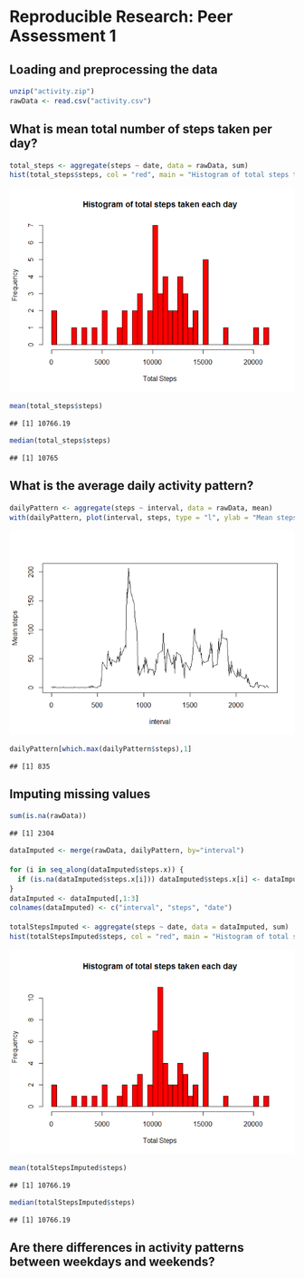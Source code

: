 # Reproducible Research: Peer Assessment 1


## Loading and preprocessing the data



```r
unzip("activity.zip")
rawData <- read.csv("activity.csv")
```


## What is mean total number of steps taken per day?


```r
total_steps <- aggregate(steps ~ date, data = rawData, sum)
hist(total_steps$steps, col = "red", main = "Histogram of total steps taken each day", xlab = "Total Steps", breaks = 50)
```

![](./PA1_template_files/figure-html/unnamed-chunk-2-1.png) 

```r
mean(total_steps$steps)
```

```
## [1] 10766.19
```

```r
median(total_steps$steps)
```

```
## [1] 10765
```


## What is the average daily activity pattern?


```r
dailyPattern <- aggregate(steps ~ interval, data = rawData, mean)
with(dailyPattern, plot(interval, steps, type = "l", ylab = "Mean steps"))
```

![](./PA1_template_files/figure-html/unnamed-chunk-3-1.png) 

```r
dailyPattern[which.max(dailyPattern$steps),1]
```

```
## [1] 835
```

## Imputing missing values


```r
sum(is.na(rawData))
```

```
## [1] 2304
```

```r
dataImputed <- merge(rawData, dailyPattern, by="interval")

for (i in seq_along(dataImputed$steps.x)) {
  if (is.na(dataImputed$steps.x[i])) dataImputed$steps.x[i] <- dataImputed$steps.y[i]
}
dataImputed <- dataImputed[,1:3]
colnames(dataImputed) <- c("interval", "steps", "date")

totalStepsImputed <- aggregate(steps ~ date, data = dataImputed, sum)
hist(totalStepsImputed$steps, col = "red", main = "Histogram of total steps taken each day", xlab = "Total Steps", breaks = 50)
```

![](./PA1_template_files/figure-html/unnamed-chunk-4-1.png) 

```r
mean(totalStepsImputed$steps)
```

```
## [1] 10766.19
```

```r
median(totalStepsImputed$steps)
```

```
## [1] 10766.19
```

## Are there differences in activity patterns between weekdays and weekends?
